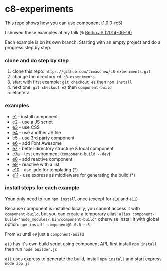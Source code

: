 c8-experiments
==============

This repo shows how you can use [component](https://github.com/component/component) (1.0.0-rc5)

I showed these examples at my talk @ [Berlin.JS (2014-06-19)](http://berlinjs.org/)

Each example is on its own branch.
Starting with an empty project and do a progress step by step.

### clone and do step by step
1. clone this repo: `https://github.com/timaschew/c8-experiments.git`
2. change the directory `cd c8-experiments`
3. start with first example: `git checkout e1` then `npm install`
5. next one: `git checkout e2` then `component-build`
6. etcetera

### examples

- [e1](https://github.com/timaschew/c8-experiments/tree/e1) - install component
- [e2](https://github.com/timaschew/c8-experiments/tree/e2) - use a JS script
- [e3](https://github.com/timaschew/c8-experiments/tree/e3) - use CSS
- [e4](https://github.com/timaschew/c8-experiments/tree/e4) - use another JS file
- [e5](https://github.com/timaschew/c8-experiments/tree/e5) - use 3rd party component
- [e6](https://github.com/timaschew/c8-experiments/tree/e6) - add Font Awesome
- [e7](https://github.com/timaschew/c8-experiments/tree/e7) - better directory structure & local component
- [e7a](https://github.com/timaschew/c8-experiments/tree/e7a) - test environment (`component-build --dev`)
- [e8](https://github.com/timaschew/c8-experiments/tree/e8) - add reactive component
- [e9](https://github.com/timaschew/c8-experiments/tree/e9) - reactive with a list
- [e10](https://github.com/timaschew/c8-experiments/tree/e10) - use jade for templating (*)
- [e11](https://github.com/timaschew/c8-experiments/tree/e11) - use express as middleware for generating the build (*)

### install steps for each example

Youn only need to run `npm install` once (except for `e10` and `e11`)

Because component is installed locally, you cannot access it with `component-build`, but
you can create a temporary alias: `alias component-build='node_modules/.bin/component-build'` otherwise
install it with global option: `npm install component@1.0.0-rc5`

From `e1` until `e9` just a `component-build`

`e10` has it's own build script using component API, first install `npm install` then run  `node builder.js`

`e11` uses express to generate the build, install `npm install` and start express `node app.js`
